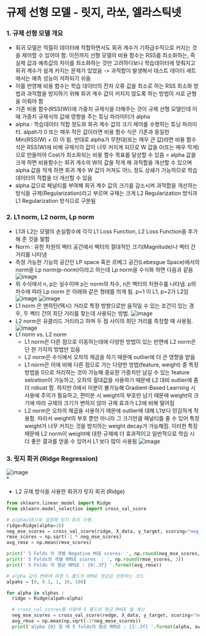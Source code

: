 규제 선형 모델 - 릿지, 라쏘, 엘라스틱넷
========================================

### 1. 규제 선형 모델 개요
* 회귀 모델은 적절히 데이터에 적합하면서도 회귀 계수가 기하급수적으로 커지는 것을 제어할 수 있어야 함. 이전까지 선형 모델의 비용 함수는 RSS를 최소화하는, 즉 실제 값과 예측값의 차이를 최소화하는 것만 고려하다보니 학습데이터에 맞춰지고 회귀 계수가 쉽게 커지는 문제가 있었음 -> 과적합이 발생해서 테스트 데이터 세트에서는 예측 성능이 저하되기 쉬움
* 이를 반영해 비용 함수는 학습 데이터의 잔차 오류 값을 최소로 하는 RSS 최소화 방법과 과적합을 방지하기 위해 회귀 계수 값이 커지지 않도록 하는 방법이 서로 균형을 이뤄야 함
* 기존 비용 함수(RSS(W))에 가중치 규제식을 더해주는 것이 규제 선형 모델인데 이때 가중치 규제식의 값에 영향을 주는 튜닝 파라미터가 alpha
* alpha : 학습데이터 적합 정도와 회귀 계수 값의 크기 제어를 수행하는 튜닝 파라미터. alpah가 0 또는 매우 작은 값이라면 비용 함수 식은 기존과 동일한 Min(RSS(W) + 0) 이 됨. 반대로 alpha가 무한대(또는 매우 큰 값)라면 비용 함수 식은 RSS(W)에 비해 규제식의 값이 너무 커지게 되므로 W 값을 0(또는 매우 작게)으로 만들어야 Cost가 최소화되는 비용 함수 목표를 달성할 수 있음 = alpha 값을 크게 하면 비용함수는 회귀 계수의 W의 값을 작게 해 과적합을 개선할 수 있으며 alpha 값을 작게 하면 회귀 계수 W 값이 커져도 어느 정도 상쇄가 가능하므로 학습데이터의 적합을 더  개선할 수 있음
* alpha 값으로 페널티를 부여해 회귀 계수 값의 크기를 감소시켜 과적합을 개선하는 방식을 규제(Regularization)라고 부르며 규제는 크게 L2 Regularization 방식과 L1 Regularization 방식으로 구분됨


### 2. L1 norm, L2 norm, Lp norm
* L1과 L2는 모델의 손실함수에 각각 L1 Loss Function, L2 Loss Function을 추가해 준 것을 말함
* Norm : 유한 차원의 벡터 공간에서 벡터의 절대적인 크기(Magnitude)나 벡터 간 거리를 나타냄
* 측정 가능한 기능의 공간인 LP space 혹은 르베그 공간(Lebesgue Space)에서의 norm을 Lp norm(p-norm)이라고 하는데 Lp norm을 수식화 하면 다음과 같음
  ![image](https://github.com/seungye-kwak/til_log/assets/112370282/350c30eb-ec49-47d5-8f9f-f8d85a38f9ba)  
* 위 수식에서 n, p는 실수이며 p는 norm의 차수, n은 벡터의 차원수를 나타냄. p의 차수에 따라 Lp norm 은 아래와 같은 형태를 띄게 됨. p=1 이 L1, p=2가 L2임
  ![image](https://github.com/seungye-kwak/til_log/assets/112370282/e19f3aad-4a1e-46ba-a663-b28bcd109663)
  ![image](https://github.com/seungye-kwak/til_log/assets/112370282/211c7822-afec-4198-a589-2acf4d88e6e9)
* L1 norm 은 맨하탄(택시) 거리로 특정 방향으로만 움직일 수 있는 조건이 있는 경우, 두 벡터 간의 최단 거리를 찾는데 사용되는 방법.
  ![image](https://github.com/seungye-kwak/til_log/assets/112370282/c5e14bdf-dd66-4e2a-bec0-a635b9aebce9)
* L2 norm은 유클리드 거리라고 하며 두 점 사이의 최단 거리를 측정할 때 사용됨.
  ![image](https://github.com/seungye-kwak/til_log/assets/112370282/dc87d31b-5353-4919-bba4-57d974372259)
* L1 norm vs. L2 norm
  - L1 norm은 다른 점으로 이동하는데에 다양한 방법이 있는 반면에 L2 norm은 단 한 가지의 방법만 있음
  - L2 norm은 수식에서 오차의 제곱을 하기 때문에 outlier에 더 큰 영향을 받음
  - L1 norm은 이에 비해 다른 점으로 가는 다양한 방법(feature, weight) 중 특정 방법을 0으로 처리하는 것이 가능해 중요한 가중치만 남길 수 있는 feature selcetion이 가능하고, 오차의 절대값을 사용하기 때문에 L2 대비 outlier에 좀 더 robust 함. 하지만 0에서 미분이 불가능해 Gradient-Based Learning 시 사용에 주의가 필요하고, 편미분 시 weight의 부호만 남기 때문에 weight의 크기에 따라 규제의 크기가 변하지 않아 규제 효과가 L2에 비해 떨어짐
  - L2 norm은 오차의 제곱을 사용하기 때문에 outlier에 대해 L1보다 민감하게 작용함. 따라서 weight의 부호 뿐만 아니라 그 크기만큼 페널티를 줄 수 있어 특정 weight가 너무 커지는 것을 방지하는 weight decay가 가능해짐. 이러한 특징 때문에 L2 norm이 weight에 대한 규제에 더 효과적이고 일반적으로 학습 시 더 좋은 결과를 얻을 수 있어서 L1 보다 많이 사용됨
![image](https://github.com/seungye-kwak/til_log/assets/112370282/37c07c94-3c77-44ae-9af2-3e47dda1531b)


### 3. 릿지 회귀 (Ridge Regression)
![image](https://github.com/seungye-kwak/til_log/assets/112370282/a8d2fd8d-627b-49e8-a74a-9248bae3a020)  
* 
* L2 규제 방식을 사용한 회귀가 릿지 회귀 (Ridge)
```python
from sklearn.linear_model import Ridge
from sklearn.model_selection import cross_val_score

# alpha=10으로 설정해 릿지 회귀 수행.
ridge=Ridge(alpha=10)
neg_mse_scores = cross_val_score(ridge, X_data, y_target, scoring="neg_mean_sqaured_error", cv=5)
rmse_scores = np.sqrt(-1 * neg_mse_scores)
avg_rmse = np.mean(rmse_scores)

print(' 5 Folds 의 개별 Negative MSE scores: ', np.round(neg_mse_scores, 3))
print(' 5 Folds의 개별 RMSE scores  : ', np.round(rmse_scores, 3))
print(' 5 Folds 의 평균 RMSE : {0:.3f} '.format(avg_rmse))

# alpha 값의 변화에 따른 5 폴드의 RMSE 평균값 반환하는 코드
alpahs = [0, 0.1, 1, 10, 100]

for alpha in slphas :
  ridge = Ridge(alpah=alpha)

  # cross_val_scores를 이용해 5 폴드의 평균 RMSE 를 계산
  neg_mse_scores = cross_val_score(redge, X_data, y_target, scoring="neg_mean_sqared_error", cv=5)
  avg_rmse = np.mean(np.sqrt(-1*neg_mese_scores))
  print('alpha {0} 일 때 5 folds의 평균 RMSE : {1:.3f} '.format(alpha, avg_rmse))
```
